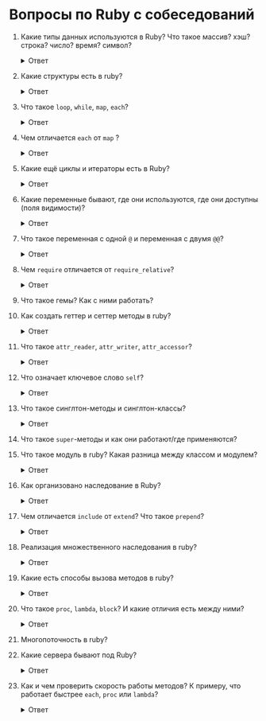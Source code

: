 # Вопросы по Ruby с собеседований

1. Какие типы данных используются в Ruby? Что такое массив? хэш? строка? число? время? символ?
    <details>
      <summary>Ответ</summary>
      
      #### Числа
      
      Числа (`Numeric`) в Ruby выглядят так:
      
      ``` rb
      5 # целое число Integer
      -12 # отрицательное целое число
      076 # восьмеричное число
      0b010 # двоичное число
      0x89 # шестнадцатиричное число
      4.5 # число с плавающей точкой Float
      2+3i # комплексное число Complex
      Rational(2, 3) # рациональная дробь ⅔ Rational
      ```
      
      #### Логический тип
         
      Логический (булевый) тип — это вариация на тему «да» или «нет». В Ruby он представлен двумя 
      предопределёнными переменными `true` («истина» или «да») и `false` («ложь» или «нет»).
      Появляется логический тип в результате логических операций или вызова логических методов (обычно заканчиваются на знак вопроса `?`).
      
      Чаще всего логический тип возникает как результат сравнения.
      
      `true` возвращает любой объект, в т.ч. `0`, за исключением `false` и `nil` (`nil` — это символ пустоты).
      
      #### Массивы
      
      Разработчики Ruby решили не реализовывать особых классов для динамических массивов, списков, стеков и тому подобного. 
      Они все это реализовали в массивах — структурах данных типа (или класса — в Ruby всё равно) `Array`. 
      Сделано это путём добавления специальных методов; например, методы `.push` и `.pop` для стека. 
      
      Особенности массивов в Ruby:
      
      * Нет ограничений (это общий принцип языка). Массивы могут быть сколь угодно длинными.
      * Динамичность: размер массива легко меняется.
      * Гетерогенность: один массив может хранить данные разных типов.
      * Библиотека итераторов на каждый случай жизни. Эта возможность позволяет не использовать циклы для обработки 
      данных в массивах, а, следовательно, избегать множества ошибок, связанных с неосторожным обращением с циклами. 
      Итераторы реализуются на высочайшем уровне.
      * Много других методов. Все элементарные задачи для массивов решаются вызовом нужного метода.
      
      ``` rb
      [1, 0, 740, 14, 25] # целочисленный массив
      
      ["a", "й", "6", 'Br', "Это массив строк"]
      
      [[1, 2], [3, 4]] # двумерный целочисленный массив; Матрица — это объект класса Matrix
      
      # Двумерный массив — это не матрица целых чисел
      ["1-й элемент смешанного массива", "7.343", [4, "вепрь"], [3, 67, 4326, 12, 3781357, 84221, "строка делает этот подмассив смешанным, но это не беда"]]
      
      array = ["Этот массив пойдёт в переменную array", "Як-цуп-цоп, парви каридулла"]
      ```
      
      #### Строки

      Стро́ки (`String`) — это ряды букв и других символов. В Ruby стро́ки используют наработки языка Perl. 

      Стро́ки начинаются и заканчиваются `"` (программистскими кавычками) или `'` (машинописным апострофом).

      Чаще [принято](https://github.com/rubocop-hq/ruby-style-guide#consistent-string-literals) использовать одинарные кавычки. Однако в случае интерполяции и применении спецсимволов таких, как `\t`, `\n`, `'`используются двойные.

      Вот небольшой список их возможностей: 
      * Нет ограничений. Длина строки́ может достигать поистине фантастических размеров.
      * Динамичность. Стро́ки можно расширять или уменьшать (для этого есть методы `+` и `[]`).
      * Любой объект преобразуется в строку (методы `.inspect` и `.to_s` есть у любого объекта).
      * Строка обладает обширной библиотекой методов, которые работают с правилами (это методы `.gsub`, `.match`, 
      `.scan`, `.split`).
      * Конкатенация и интерполяция

      ``` rb
      '2' + '2' #=> "22" # конкатенация

      name = 'Вася'
      "Привет, #{name}!" #=> "Привет, Вася" # интерполяция
      ```
      
      #### Ассоциативные массивы

      Ассоциативные массивы (класс `Hash`) подобны массивам упорядоченных пар.

      Работают они подобно словарям: фигурная скобка символизирует боковой вид на открытую книгу, а стрелка `=>` покажет читателю связь каждой сущности с какой-то другой. Вторая фигурная скобка говорит, что пора закрывать книгу.

      Структурными элементами хеша являются ключи и соответствующие им значения.

      ``` rb
      hash = { "мама" => "мыла раму", 807 => "Это число улыбается!" }

      hash["мама"] #=> "мыла раму"
      hash["807"] #=> nil
      hash[807] #=> "Это число улыбается!"
      ```

      При использовании хешей в качестве аргументов метода возможна запись без фигурных скобок, а если в качестве ключа используются символы, то и без стрелок.
      
      ``` rb
      Wife.new(age: 18, bust: 90, waist: 60, hips: 90)
      ```

      Ассоциативные массивы оставляют возможность хранения данных разного типа только в ассоциативном виде.  
      
      #### Диапазоны значений

      Чтобы было удобней получать подмассив или подстроку, был введён тип данных — диапазон (класс `Range`).

      Диапазон формируется тремя элементами: начало, конец и тип протяжённости (символ `..` или `...`).

      Начало и конец должны быть одного типа данных (одного класса) и быть перечислимыми, что значит, иметь метод `.succ` (succedent — «последующему»).

      Применение `..` подразумевает включение конечного элемента. Применение `...` исключает конечный элемент.

      Пример диапазонов:

      ``` rb
      "a".."z"
      "a"..."z" # то же, что и "a".."y"
      1..100
      1...100 # то же, что и 1..99
      ```

      Начиная с версии 2.6.0 вводится понятие бесконечного диапазона.

      Пример применения:

      ``` rb
      array[3..] # возвратит массив с элементами array, соответствующие индексом от 3-го до последнего 
      ```      

      #### Символы
      
      В Ruby есть особый класс `Symbol`. Синтаксически объекты этого класса обозначаются двоеточием.

      Например, `:a`, `:b`, `:symbol`.

      Символ похож на строку (`String`). Одно из главных отличий заключается в том, что у каждого символа есть только один экземпляр.

      Что это означает на практике? И в чём отличие от строки?

      Например, у нас есть такие объекты:

      ```rb
      a = "slovo"
      b = "slovo"
      c = "slovo"

      d = :slovo
      e = :slovo
      f = :slovo
      ```

      Дело в том, что в этом примере объекты `a`, `b` и `c` — это три разных объекта, они ссылаются на разные ячейки в памяти компьютера.

      А вот объекты `d`, `e` и `f` — это всё один объект. В этом легко убедиться:

      ```rb
      a.object_id #=> 47103948599080
      b.object_id #=> 47103948574540
      c.object_id #=> 47103948569400

      d.object_id #=> 1294428
      e.object_id #=> 1294428
      f.object_id #=> 1294428
      ```

      Символы часто используются в хэшах в качестве ключей. Одна из причин этого вытекает из свойств символов иметь лишь один экземпляр. Это позволяет экономить потребление памяти компьютера.

      Ещё одно свойство символов — статичность. Т.е. к ним нельзя применить методы, подобные `downcase` или `+`.

      И ещё одно важное применение символов, когда к ним применяется метод `to_proc`.

      ```rb
      downator = :downcase.to_proc
      downator.call('STROKA') #=> "stroka"
      ```

      Как это работает? Дело в том, что в переменной `downator` хранится блок `proc { |arg| arg.downcase }`

      На практике такое свойство часто применяют при операциях с массивами, например:

      ```rb
      ['STROKA', 'SLOVO'].map(&:downcase) #=> ["stroka", "slovo"]
      ```
    </details>

1. Какие структуры есть в ruby?

    <details>
      <summary>Ответ</summary>
      Что такое struct, abstract, open struct
      Структуры в Руби следующие:

      * `struct`
      * `abstract`
      * `openstruct`

      Структуры позволяют так же работать с методами по примеру полного аналога класса.  Полностью заменяют классы и возможно даже немного удобнее их. Но все пишут что не надо заменять структуры на классы полностью, они могут быть хороши только в не больших размерах и объемах коллекций.

      struct и open struct это упрощенная форма создания классов, в котором мы указываем что должно быть передано в struct для вывода программы.

      * struct — принимает четкое кол-во параметров для вывода программы.

      ``` rb
      person = :name, :age

      p.name = "Karthik"
      p.age = 30

      puts "Hello, I am #{p.name}, age #{p.age}"
      ```

      либо

      ``` rb
      person =  :name, :age

      p =  "Karthik", 30

      puts "Hello, I am #{p.name}, age #{p.age}"
      ```

      OpenStruct — не ругается, если параметров передано больше чем есть.

      ``` rb
      require 'ostruct'

      p.name= "Karthik"
      p.age = 30

      puts "Hello, I am #{p.name}, age #{p.age}"
      ```
    </details>

1. Что такое `loop`, `while`, `map`, `each`?

    <details>
      <summary>Ответ</summary>

      `loop`, `while` — это управляющие конструкции, создающие циклы, повторение кода по условию/без условий.

      `each`, `map` — итераторы, перебирают все элементы у объекта (унаследованы от `Numerable`).

      Итераторы — это методы, которые принимают блоки и выполняют код в блоках для элементов коллекций (массивов, интервалов или хэшей).

      https://www.rubyguides.com/ruby-tutorial/loops/

      https://www.rubyguides.com/2018/10/ruby-map-method/

      http://rubycode.ru/ruby/osnovy/57-chislovye-iteratory.html

      http://queirozf.com/entries/ruby-map-each-collect-inject-reject-select-quick-reference
    </details>

1. Чем отличается `each` от `map` ?

    <details>
      <summary>Ответ</summary>

      `each` занимается просто перебором, `map` занимается перебором и конечным выводом измененного массима, также можно `map` вызвать с помощью bang-метода для изменения исходного массива.
    </details>

1. Какие ещё циклы и итераторы есть в Ruby?

    <details>
      <summary>Ответ</summary>

      Циклы `until`, `for`

      Итераторы `times`, `upto`, `downto`, `step`

      https://i-love-ruby.gitlab.io/#_loops
    </details>

1. Какие переменные бывают, где они используются, где они доступны (поля видимости)?

    <details>
      <summary>Ответ</summary>

      Локальные переменные `variable` — локальная переменная, она доступна только в той области видимости, где была определена.

      Переменные экземпляра класса `@variable` — доступны только в методах экземпляра класса, где они определены. При первом вызове возвращают `nil`.

      Глобальные переменные `$variable` — область видимости — вся программа (опасно использовать, т.к. потом сложно изменить, где и кто её поменял).

      Переменные класса `@@variable` — область видимости — класс в котором они определены и все экземпляры данного класса.

      http://rubycode.ru/ruby/osnovy/54-oblast-vidimosti-i-tipy-obektov.html
    </details>

1. Что такое переменная с одной `@` и переменная с двумя `@@`?

    <details>
      <summary>Ответ</summary>

      Переменные экземпляра класса `@variable` — начинаются с `@`. Переменные экземпляра класса доступны в методах экземпляра класса, где они определены.

      Переменные класса `@@variable` — начинаются с двух символов `@`. Их область видимости — класс в котором они определены и все экземпляры данного класса.
    </details>

1. Чем `require` отличается от `require_relative`?

    <details>
      <summary>Ответ</summary>

      С возможностью указания абсолютного пути и относительного `require` подключает файлы/гемы по относительному пути в строгом соответствии `./1/ruby.rb`, начиная с корня приложения `require_relative` подключает файлы без относительного пути и без указания разрешения файла, запускает прогу из той же директории, где лежит файл запуска `require_relative '1/ruby.rb'`.

      http://ruby.qkspace.com/ruby-require-require_relative
    </details>

1. Что такое гемы? Как с ними работать?
1. Как создать геттер и сеттер методы в ruby?

    <details>
      <summary>Ответ</summary>
      C помощью методов

      - `attr_reader`
      - `attr_writer`
      - `attr_accessor` — объединяет attr_reader и attr_writer

      ``` rb
      class Tovar
        # Метод для установки цены
        def price=(price)
          @price = price
        end

        def price
          @price
        end
      end
      ```

      http://rubyclub.blogspot.com/2012/10/ruby_15.html

      http://findnerd.com/list/view/How-to-create-getter-and-setter-methods-in-Ruby/13615/
    </details>

1. Что такое `attr_reader`, `attr_writer`, `attr_accessor`?

    <details>
      <summary>Ответ</summary>

      Все классы наследуют методы `Module`.
      
      `attr_reader`, `attr_writer`, `attr_accessor` являются его методами.

      Что делают эти методы внутри класса?

      `attr_reader` создаёт переменную экземпляра и метод-геттер, который возвращает её значение

      Эти записи эквивалентны:

      ```rb
      attr_reader :name

      def name
        @name
      end
      ```

      `attr_writer` создаёт метод-сеттер, позволяющий изменять переменную экземпляра.

      Эти записи эквивалентны:

      ```rb
      attr_writer :name

      def name=(name)
        @name = name
      end
      ```

      `attr_accessor` объединяет функционал `attr_reader` и `attr_writer`.

      http://ruby-doc.org/core-2.5.1/Module.html#method-i-attr_reader

      http://ruby-doc.org/core-2.5.1/Module.html#method-i-attr_writer

      http://ruby-doc.org/core-2.5.1/Module.html#method-i-attr_accessor
    </details>

1. Что означает ключевое слово `self`?

    <details>
      <summary>Ответ</summary>

      `self` относится к самому объекту, вызывает сам себя, без создания класса. Обычно применяется к методам внутри класса, чтобы можно вызвать без создания нового экземпляра класса.

      Так же можно сообщить что все методы будут `self`, делается с помощью `class << self`.
    </details>

1. Что такое синглтон-методы и синглтон-классы?

    <details>
      <summary>Ответ</summary>
      Синглтон-метод — метод, который может принадлежать только одному объекту. Это даёт возможность добавлять уникальное поведение отдельным объектам.

      ```rb
      cat = Animal.new
      dog = Animal.new

      def dog.barking
        'WOOF! WOOF!'
      end

      dog.barking
      # => "WOOF! WOOF!"
      dog.singleton_methods
      # => [:barking]

      cat.barking
      # => NoMethodError (undefined method `barking' for #<Animal:0x000055a12143df38>)
      cat.singleton_methods
      # => []
      ```

      Методы класса (`self`-методы) на самом деле тоже являются синглтон-методами класса `Class`.

      Таким образом, в Руби все методы принадлежат какому-то классу.

      Синглтон-класс — это анонимный класс, в котором размещаются синглтон-методы объекта.

      ```rb
      dog.singleton_class
      # => #<Class:#<Animal:0x000055a121433970>>

      dog.singleton_class.method_defined?(:barking)
      # => true

      cat.singleton_class.method_defined?(:barking)
      # => false
      ```

      Синглтон-класс встраивается в путь наследования и поиска метода интерпретатором Ruby.

      ```rb
      dog.singleton_class.superclass
      # => Animal
      ```

      Подробнее [тут](https://habr.com/ru/post/143990/)
    </details>

1. Что такое `super`-методы и как они работают/где применяются?
1. Что такое модуль в ruby? Какая разница между классом и модулем?

    <details>
      <summary>Ответ</summary>
      Модули в Руби похожи на классы в том, что они содержат набор методов, константы, другие модули и определения классов.

      Модули задаются как классы, только слово `module` используется вместо `class`.

      В отличие от классов создать объекты на основе модуля нельзя, модуль не может иметь подклассы. Вместо этого вы добавляете недостающую функциональность класса или отдельного объекта с помощью модуля.

      Модули — одиночки, нет иерархии и наследования.

      https://habr.com/post/49353/
    </details>

1. Как организовано наследование в Ruby?

    <details>
      <summary>Ответ</summary>

      Наследование в Ruby — прямое. У каждого класса может быть только один родительский класс.

      Синтаксический сахар:

      ``` rb
      class Animal
      end

      class Dog < Animal
      end
      ```

      В Ruby всё в конечном счёте принадлежит классу `BasicObject`.
      
      ``` rb
      str = "Я - строка"
      str.class #=> String
      str.class.superclass #=> Object
      str.class.superclass.superclass #=> BasicObject
      ```

      Однако в Ruby можно сымитировать множественное наследование с помощью модулей, подключая их при помощи include/extend.
    </details>

1. Чем отличается `include` от `extend`? Что такое `prepend`?

    <details>
      <summary>Ответ</summary>

      * `include` — необходимо создать экземпляр класса, чтобы задействовать логику модуля;
      * `extend` — позволяет включить дополнительное расширение или функциональность без создания экземпляра класса, непосредственно в используемом классе.

      https://habr.com/post/143483/

      https://inet777.ru/comments/8436/metod-module-prepend-v-ruby-2

      C помощью `prepend` методы модуля устанавливаются первоочередными при поиске метода в классе, в который включен модуль.
    </details>

1. Реализация множественного наследования в ruby?

    <details>
      <summary>Ответ</summary>

      Реализация возможна через модули с помощью подключения `include`/`extend`.
    </details>

1. Какие есть способы вызова методов в ruby?

    <details>
      <summary>Ответ</summary>

      * `.call` — не может вызвать методы без нового класса

      * `.send` — может вызвать методы без нового класса

      * `.eval` — не используется, так как очень медленный
      http://quabr.com/35400337/ruby-send-vs-call-method
    </details>

1. Что такое `proc`, `lambda`, `block`? И какие отличия есть между ними?

    <details>
      <summary>Ответ</summary>
      Это анонимные функции, которые представляют из себя блоки.

      `lambda` требует чтобы кол-во аргументов в блоке, соответствовало преданным в блок, так же `lambda` возвращает значение без блока, можно вызвать на переменной метод `call` и передать к примеру `return 'any'`, `lambda` выведет.

      `proc` не требует и может работать без передачи аргументов, но не может вызваться методом `call` и вернуть переданное значение методом `return`.

      `block` это кусочек ruby кода, который заключен в фигурные скобки и блок выполняется для каждого массива значений.
    </details>

1. Многопоточность в ruby?
1. Какие сервера бывают под Ruby?

    <details>
      <summary>Ответ</summary>
      https://www.8host.com/blog/kratkij-obzor-veb-serverov-dlya-prilozhenij-ruby/
    </details>

1. Как и чем проверить скорость работы методов? К примеру, что работает быстрее `each`, `proc` или `lambda`?
    <details>
      <summary>Ответ</summary>

      Существуют гемы для сравнения скорости работы методов, например, `benchmark-ips`.

      С учётом особенностей синтаксиса гема пишется код, в котором тестируются выбранные методы. При запуске программа тестируют производительность методов с указанием разницы в процентах.
      https://github.com/evanphx/benchmark-ips
    </details>
